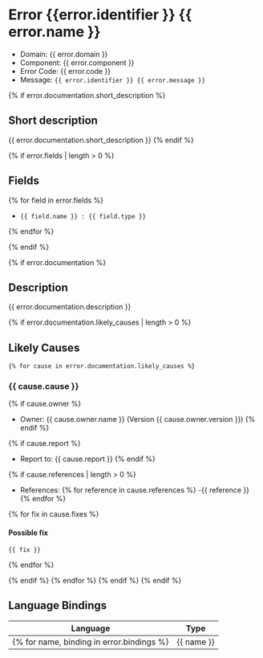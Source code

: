 # Error {{error.identifier }} {{ error.name }} 


- Domain: {{ error.domain }}
- Component: {{ error.component }}
- Error Code: {{ error.code }}
- Message: `{{ error.identifier }} {{ error.message }}`

{% if error.documentation.short_description %}
## Short description 
{{ error.documentation.short_description }}
{% endif %}

{% if error.fields | length > 0 %}
## Fields

{% for field in error.fields %}
- `{{ field.name }} : {{ field.type }}`

{% endfor %}

{% endif %}


{% if error.documentation %}
## Description 

{{ error.documentation.description }}

{% if error.documentation.likely_causes | length > 0 %}
##    Likely Causes
    {% for cause in error.documentation.likely_causes %}
###     {{ cause.cause }}

{% if cause.owner %}
- Owner: {{ cause.owner.name }} (Version {{ cause.owner.version }})
{% endif %}

{% if cause.report %}
- Report to: {{ cause.report }}
{% endif %}

{% if cause.references | length > 0 %}
- References:
        {% for reference in cause.references %}
   -{{ reference }}
        {% endfor %}

{% for fix in cause.fixes %}
#### Possible fix
    {{ fix }}

{% endfor %}

{% endif %}
{% endfor %}
{% endif %}
{% endif %}




## Language Bindings 

| Language   | Type                            |
|:----------:|:-------------------------------:|
{% for name, binding in error.bindings %} | {{ name }} | {{ binding.expression }} | {% endfor %}
